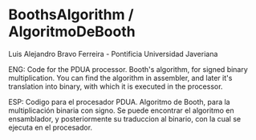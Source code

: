 # BoothsAlgorithm / AlgoritmoDeBooth
Luis Alejandro Bravo Ferreira - Pontificia Universidad Javeriana

ENG: Code for the PDUA processor. Booth's algorithm, for signed binary multiplication.
You can find the algorithm in assembler, and later it's translation into binary, with which it is executed in the processor.

ESP: Codigo para el procesador PDUA. Algoritmo de Booth, para la multiplicación binaria con signo.
Se puede encontrar el algoritmo en ensamblador, y posteriormente su traduccion al binario, con la cual se ejecuta en el procesador.
